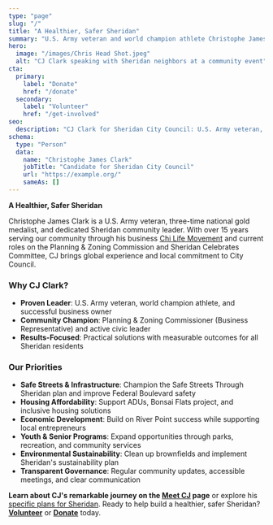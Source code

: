 ```yaml
---
type: "page"
slug: "/"
title: "A Healthier, Safer Sheridan"
summary: "U.S. Army veteran and world champion athlete Christophe James Clark brings practical leadership to City Council."
hero:
  image: "/images/Chris Head Shot.jpeg"
  alt: "CJ Clark speaking with Sheridan neighbors at a community event"
cta:
  primary: 
    label: "Donate"
    href: "/donate"
  secondary: 
    label: "Volunteer" 
    href: "/get-involved"
seo:
  description: "CJ Clark for Sheridan City Council: U.S. Army veteran, world champion athlete, and dedicated community leader fighting for safer streets, thriving businesses, and youth opportunities."
schema:
  type: "Person"
  data:
    name: "Christophe James Clark"
    jobTitle: "Candidate for Sheridan City Council"
    url: "https://example.org/"
    sameAs: []
---
```


**A Healthier, Safer Sheridan**

Christophe James Clark is a U.S. Army veteran, three-time national gold medalist, and dedicated Sheridan community leader. With over 15 years serving our community through his business [Chi Life Movement](https://chilifemovement.com) and current roles on the Planning & Zoning Commission and Sheridan Celebrates Committee, CJ brings global experience and local commitment to City Council.

### Why CJ Clark?

- **Proven Leader**: U.S. Army veteran, world champion athlete, and successful business owner
- **Community Champion**: Planning & Zoning Commissioner (Business Representative) and active civic leader
- **Results-Focused**: Practical solutions with measurable outcomes for all Sheridan residents

### Our Priorities
- **Safe Streets & Infrastructure**: Champion the Safe Streets Through Sheridan plan and improve Federal Boulevard safety
- **Housing Affordability**: Support ADUs, Bonsai Flats project, and inclusive housing solutions
- **Economic Development**: Build on River Point success while supporting local entrepreneurs
- **Youth & Senior Programs**: Expand opportunities through parks, recreation, and community services
- **Environmental Sustainability**: Clean up brownfields and implement Sheridan's sustainability plan
- **Transparent Governance**: Regular community updates, accessible meetings, and clear communication

**Learn about CJ's remarkable journey on the [Meet CJ](/meet) page** or explore his [specific plans for Sheridan](/issues). Ready to help build a healthier, safer Sheridan? **[Volunteer](/get-involved)** or **[Donate](/donate)** today.